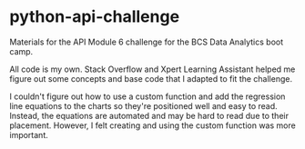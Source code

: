 # python-api-challenge
Materials for the API Module 6 challenge for the BCS Data Analytics boot camp.

All code is my own. Stack Overflow and Xpert Learning Assistant helped me figure out some concepts and base code that I adapted to fit the challenge.

I couldn't figure out how to use a custom function and add the regression line equations to the charts so they're positioned well and easy to read. Instead, the equations are automated and may be hard to read due to their placement. However, I felt creating and using the custom function was more important. 
